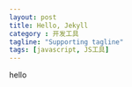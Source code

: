 ```yaml
---
layout: post
title: Hello, Jekyll
category : 开发工具
tagline: "Supporting tagline"
tags: [javascript, JS工具]
---
```


hello